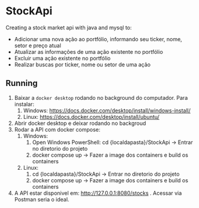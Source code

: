 # StockApi
Creating a stock market api with java and mysql to:

- Adicionar uma nova ação ao portfólio, informando seu ticker, nome, setor e preço atual 
- Atualizar as informações de uma ação existente no portfólio 
- Excluir uma ação existente no portfólio 
- Realizar buscas por ticker, nome ou setor de uma ação

## Running

1. Baixar a `docker desktop` rodando no background do computador. Para instalar:
   1. Windows: https://docs.docker.com/desktop/install/windows-install/
   2. Linux: https://docs.docker.com/desktop/install/ubuntu/
2. Abrir docker desktop e deixar rodando no backgroud
3. Rodar a API com docker compose:
   1. Windows: 
      1. Open Windows PowerShell: cd {localdapasta}/StockApi -> Entrar no diretorio do projeto
      2. docker compose up -> Fazer a image dos containers e build os containers
   2. Linux:
      1. cd {localdapasta}/StockApi                          -> Entrar no diretorio do projeto
      2. docker compose up                                   -> Fazer a image dos containers e build os containers
4. A API estar disponivel em: http://127.0.0.1:8080/stocks . Acessar via Postman seria o ideal.

